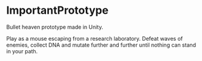 # ImportantPrototype

Bullet heaven prototype made in Unity.

Play as a mouse escaping from a research laboratory.
Defeat waves of enemies, collect DNA and mutate further and further until nothing can stand in your path.

